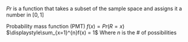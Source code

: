 $Pr$ is a function that takes a subset of the sample space and assigns it a number in $[0,1]$

Probability mass function (PMT)
	$f(x) = Pr(R=x)$
		$\displaystyle\sum_{x=1}^{n}f(x) = 1$
			Where $n$ is the # of possibilities
			